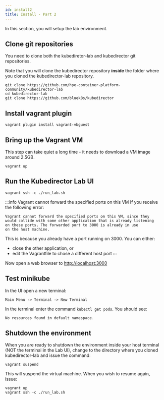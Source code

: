 ```yaml
---
id: install2
title: Install - Part 2
---
```


In this section, you will setup the lab environment.

## Clone git repositories

You need to clone both the kubediretor-lab and kubedirector git repositories.

Note that you will clone the kubedirector repository **inside** the folder where you cloned the kubedirector-lab repository.

```
git clone https://github.com/hpe-container-platform-community/kubedirector-lab
cd kubedirector-lab
git clone https://github.com/bluek8s/kubedirector
```

## Install vagrant plugin

```
vagrant plugin install vagrant-vbguest
```

## Bring up the Vagrant VM

This step can take quiet a long time - it needs to download a VM image around 2.5GB.

```
vagrant up
```

## Run the Kubedirector Lab UI

```
vagrant ssh -c ./run_lab.sh
```

:::info Vagrant cannot forward the specified ports on this VM
If you receive the following error:
```
Vagrant cannot forward the specified ports on this VM, since they
would collide with some other application that is already listening
on these ports. The forwarded port to 3000 is already in use
on the host machine.
```
This is because you already have a port running on 3000. You can either:

- close the other application, or
- edit the Vagrantfile to chose a different host port
:::

Now open a web browser to [http://localhost:3000](http://localhost:3000)

## Test minikube

In the UI open a new terminal:

`Main Menu -> Terminal -> New Terminal`

In the terminal enter the command `kubectl get pods`.  You should see:

```
No resources found in default namespace.
```

## Shutdown the environment

When you are ready to shutdown the environment inside your host terminal (NOT the terminal in the Lab UI),
change to the directory where you cloned kubedirector-lab and issue the command:

```
vagrant suspend
```

This will suspend the virtual machine.  When you wish to resume again, issue:

```
vagrant up
vagrant ssh -c ./run_lab.sh
```